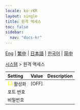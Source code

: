 ```yaml
---
locale: ko-rKR
layout: single
title: 원격 액세스
toc: false
sidebar:
  nav: "docs-kr"
---
```

[Eng](/dancexr/menu/2025.4/system/remote_access) | [繁中](/tw/dancexr/menu/2025.4/system/remote_access) | [日本語](/jp/dancexr/menu/2025.4/system/remote_access) | [한국어](/kr/dancexr/menu/2025.4/system/remote_access) | [简中](/zh/dancexr/menu/2025.4/system/remote_access)

[시스템](../menu#시스템) > 원격 액세스



| Setting | Value | Description |
| :--- | --- | :--- |
|<nobr><img src="/images/icon/ic_check_off.png" alt="check off icon"/> 활성화</nobr>| [OFF] | 
|<nobr> 포트 번호</nobr>|| 
|<nobr> 비밀번호</nobr>|| 
